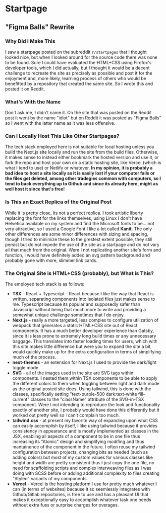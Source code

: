 <h1>Startpage</h1>
<h2>"Figma Balls" Rewrite</h2>

<h3>Why Did I Make This</h3>
<p>I saw a startpage posted on the subreddit <code>r/startpages</code> that I thought looked nice, but when I looked around for the source code there was none to be found. Sure I could have evaluated the HTML+CSS using Firefox's developer tools, which I did actually, but I thought it would be a decent challenge to recreate the site as precisely as possible and post it for the enjoyment and, more likely, learning process of others who would be benefitted by a repository that created the same site. So I wrote this and posted it on Reddit. </p>

<h3>What's With the Name</h3> 
<p> Don't ask me, I didn't name it. On the site that was posted on the Reddit post it went by the name "idiot" but on Reddit it was posted as "Figma Balls" so I went with the latter name as it was less offensive. </p>
  
  <h3>Can I Locally Host This Like Other Startpages?</h3>
  <p>The tech stack employed here is not suitable for local hosting unless you build the Next.js site locally and run the site from the build files. Otherwise, it makes sense to instead either bookmark the hosted version and use it, or fork the repo and host your own on a static hosting site, like Vercel (which is what I tend to use) or Netlify or whatever. <strong>In my opinion, it is probably a bad idea to host a site locally as it is easily lost if your computer fails or the files get deleted, among other tradegies common with computers, so I tend to back everything up to Github and since its already here, might as well host it since that's free!</strong></p> 
  <h3> Is This an Exact Replica of the Original Post</h3>
  <p> While it is pretty close, its not a perfect replica. I took artistic liberty replacing the font for the links themselves, using Linux I don't have Helvetica available on my system and find the Microsoft fonts to be... not very attractive, so I used a Google Font I like a lot called <strong>Kanit</strong>. The only other differences are some minor differences with sizing and spacing, though I tried to minimize these to the grestest extent possible, they still persist but do not impede the use of the site as a startpage and do not vary all that much from the original. Were I not replicating another site's form and function, I would have definitely added an svg pattern background and probably gone with more, slimmer link cards.</p>
  <h3>The Original Site is HTML+CSS (probably), but What is This?</h3>
  <p>The employed tech stack is as follows: </p>
  <ul>
  <li><strong>TSX</strong> - React + Typescript - React because I like the way that React is written, separating components into isolated files just makes sense to me. Typescript because its popular and supposedly safer than Javascript without being that much more to write and providing a somewhat unique challenge sometimes that I do enjoy. </li>
  <li><strong>Next.js</strong> - really a more targeted, less complex to configure utilization of webpack that generates a static HTML+CSS site out of React components. It has a much better developer experience than Gatsby, since it is less prone to extremely long build times or any unnecessary baggage. This translates into faster loading times for users, which with this site makes little difference but were you to expand the site a bit, would quickly make up for the extra configuration in terms of simplifying much of the process.</li>
  <li><strong>next-themes</strong> - an extension for Next.js I used to provide the dark/light toggle mode.</li>
  <li><strong>SVG</strong> - all of the images used in the site are SVG tags within components. I nested them within TSX components to be able to apply the different colors to them when toggling between light and dark mode as the original posted site does. Using tailwind, this is done with the classes, specifically setting "text-purple-500 dark:text-white fill-current" classes to the "className" attribute of the SVG-in-TSX component. Were I not intending to reproduce the look and functionality exactly of another site, I probably would have done this differently but it worked out pretty well so I can't complain too much.</li>
  <li><strong>tailwind.css</strong> - at present my favorite way of expanding upon what CSS can easily accomplish by itself, I like using tailwind because it provides consistency in appearance and is mostly implemented as classes in the JSX, enabling all aspects of a component to be in one file thus increasing its "Atomic" design and simplifying modifing and thus mantainence of the component in the future. I often reuse my tailwind configuration between projects, changing bits as needed (such as adding colors) but most of my custom values for various classes like height and width are pretty consistent thus I just copy the one file, no need for scaffolding scripts and complex interweaving files as I was doing with SCSS before or adding additional complexity to files creating "Styled" variants of my components. </li>
  <li> <strong>Vercel</strong> - Vercel is the hosting platform I use for pretty much whatever I can (in terms of websites) because it so seemlessly integrates with Github/Gitlab repositories, is free to use and has a pleasant UI that makes it exceptionally easy to accomplish whatever task one needs without extra fuss or surprise charges for overages. 
  
  </ul>
